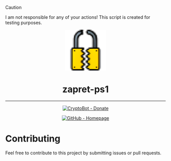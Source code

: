 > [!CAUTION]
> I am not responsible for any of your actions! This script is created for testing purposes.

<p align="center">
  <img src="https://github.com/sevcator/zapret-ps1/blob/main/icon.png?raw=true" 
       alt="Windows PowerShell" 
       width="128" 
       height="128">
</p>
<h1 align="center">zapret-ps1</h1>

<hr>

<p align="center"> <a href="https://t.me/send?start=IVIbEVbhIiUw"> <img src="https://img.shields.io/badge/CryptoBot-Donate-000000?logo=contactlesspayment" alt="CryptoBot - Donate"> </p>
  
<p align="center"> </a> <a href="https://sevcator.github.io"> <img src="https://img.shields.io/badge/GitHub-Homepage-000000?logo=github" alt="GitHub - Homepage"> </a> </p>

# Contributing
Feel free to contribute to this project by submitting issues or pull requests.

